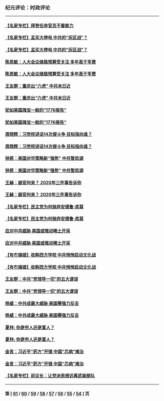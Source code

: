 ### 纪元评论：时政评论
---
#### [【名家专栏】拜登任命官员不看能力](../../pages/nsc1025/n12792028.md) 
#### [【名家专栏】孟买大停电 中共的“灰区战”？](../../pages/nsc1025/n12791991.md) 
#### [【名家专栏】孟买大停电 中共的“灰区战”？](../../pages/nsc1025/n12791991.md) 
#### [陈思敏：人大会议维稳预算受关注 多年高于军费](../../pages/nsc1025/n12791448.md) 
#### [陈思敏：人大会议维稳预算受关注 多年高于军费](../../pages/nsc1025/n12791448.md) 
#### [王友群：重庆出“六虎” 中共末日近](../../pages/nsc1025/n12790116.md) 
#### [王友群：重庆出“六虎” 中共末日近](../../pages/nsc1025/n12790116.md) 
#### [犹如美国瑰宝一般的“1776报告”](../../pages/nsc1025/n12789548.md) 
#### [犹如美国瑰宝一般的“1776报告”](../../pages/nsc1025/n12789548.md) 
#### [周晓辉：习党校讲话14次提斗争 目标指向谁？](../../pages/nsc1025/n12790374.md) 
#### [周晓辉：习党校讲话14次提斗争 目标指向谁？](../../pages/nsc1025/n12790374.md) 
#### [钟原：美国对华策略新“强势” 中共暂低调](../../pages/nsc1025/n12789923.md) 
#### [钟原：美国对华策略新“强势” 中共暂低调](../../pages/nsc1025/n12789923.md) 
#### [王赫：器官何来？ 2020年三件事告诉你](../../pages/nsc1025/n12787889.md) 
#### [王赫：器官何来？ 2020年三件事告诉你](../../pages/nsc1025/n12787889.md) 
#### [【名家专栏】民主党为何抛弃安德鲁·库莫](../../pages/nsc1025/n12789877.md) 
#### [【名家专栏】民主党为何抛弃安德鲁·库莫](../../pages/nsc1025/n12789877.md) 
#### [应对中共威胁 美国或推动稀土开采](../../pages/nsc1025/n12789581.md) 
#### [应对中共威胁 美国或推动稀土开采](../../pages/nsc1025/n12789581.md) 
#### [【有冇搞错】收购西方学校 中共悄悄启动文化战](../../pages/nsc1025/n12787519.md) 
#### [【有冇搞错】收购西方学校 中共悄悄启动文化战](../../pages/nsc1025/n12787519.md) 
#### [王友群：中共“党领导一切”的五大谬误](../../pages/nsc1025/n12787784.md) 
#### [王友群：中共“党领导一切”的五大谬误](../../pages/nsc1025/n12787784.md) 
#### [杨威：中共成最大威胁 美国需强力反击](../../pages/nsc1025/n12787609.md) 
#### [杨威：中共成最大威胁 美国需强力反击](../../pages/nsc1025/n12787609.md) 
#### [夏林: 你是穷人还是富人？](../../pages/nsc1025/n12787948.md) 
#### [夏林: 你是穷人还是富人？](../../pages/nsc1025/n12787948.md) 
#### [金言：习近平“药方”开错 中国“芯病”难治](../../pages/nsc1025/n12787799.md) 
#### [金言：习近平“药方”开错 中国“芯病”难治](../../pages/nsc1025/n12787799.md) 
#### [【名家专栏】前议长：让党派思想远离武装部队](../../pages/nsc1025/n12787704.md) 

---
#### 第 [ [61](./61.md) / [60](./60.md) / [59](./59.md) / [58](./58.md) / [57](./57.md) / [56](./56.md) / [55](./55.md) / [54](./54.md) ] 页
